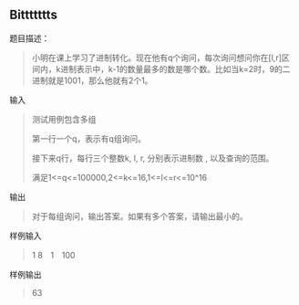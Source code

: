 ## Bittttttts

题目描述：

> 小明在课上学习了进制转化。现在他有q个询问，每次询问想问你在[l,r]区间内，k进制表示中，k-1的数量最多的数是哪个数。比如当k=2时，9的二进制就是1001，那么他就有2个1。

输入

> 测试用例包含多组
> 
> 第一行一个q，表示有q组询问。
> 
> 接下来q行，每行三个整数k, l, r, 分别表示进制数 , 以及查询的范围。
> 
> 满足1<=q<=100000,2<=k<=16,1<=l<=r<=10^16

输出
> 对于每组询问，输出答案。如果有多个答案，请输出最小的。

样例输入
> 1
> 8　1　100

样例输出
> 63